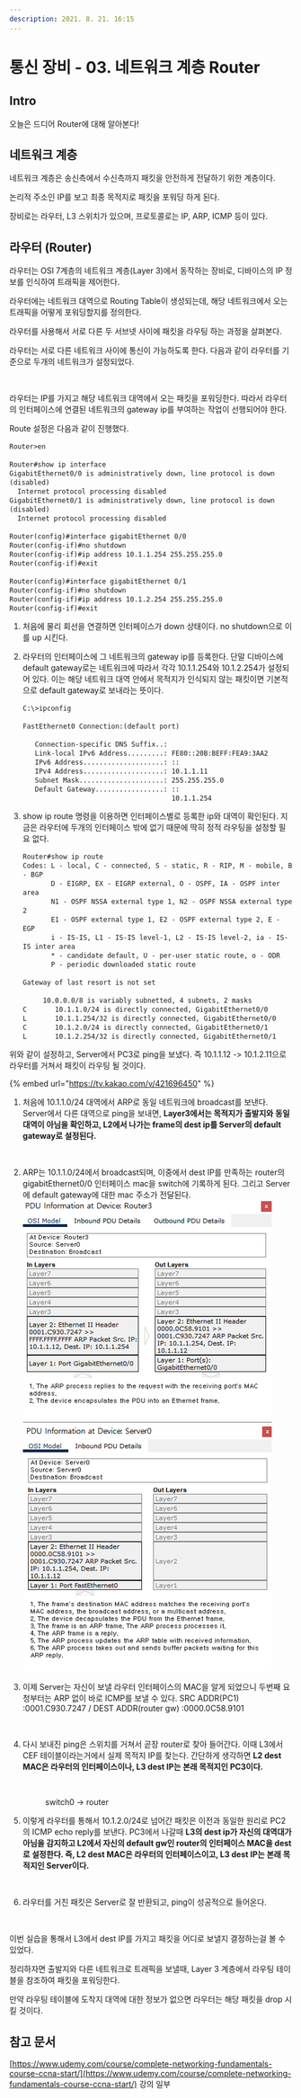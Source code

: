```yaml
---
description: 2021. 8. 21. 16:15
---
```


# 통신 장비 - 03. 네트워크 계층 Router

## Intro

오늘은 드디어 Router에 대해 알아본다!



## 네트워크 계층

네트워크 계층은 송신측에서 수신측까지 패킷을 안전하게 전달하기 위한 계층이다.&#x20;

논리적 주소인 IP를 보고 최종 목적지로 패킷을 포워딩 하게 된다.&#x20;

장비로는 라우터, L3 스위치가 있으며, 프로토콜로는 IP, ARP, ICMP 등이 있다.&#x20;



## 라우터 (Router)

라우터는 OSI 7계층의 네트워크 계층(Layer 3)에서 동작하는 장비로, 디바이스의 IP 정보를 인식하여 트래픽을 제어한다.

라우터에는 네트워크 대역으로 Routing Table이 생성되는데, 해당 네트워크에서 오는 트래픽을 어떻게 포워딩할지를 정의한다.



라우터를 사용해서 서로 다른 두 서브넷 사이에 패킷을 라우팅 하는 과정을 살펴본다.

라우터는 서로 다른 네트워크 사이에 통신이 가능하도록 한다. 다음과 같이 라우터를 기준으로 두개의 네트워크가 설정되었다.

<figure><img src="https://blog.kakaocdn.net/dn/lNGa2/btrcMGQHk5x/VCLUgcws09MbsX3TqRAmIk/img.png" alt=""><figcaption></figcaption></figure>

라우터는 IP를 가지고 해당 네트워크 대역에서 오는 패킷을 포워딩한다. 따라서 라우터의 인터페이스에 연결된 네트워크의 gateway ip를 부여하는 작업이 선행되어야 한다.&#x20;

Route 설정은 다음과 같이 진행했다.&#x20;

```
Router>en

Router#show ip interface 
GigabitEthernet0/0 is administratively down, line protocol is down (disabled)
  Internet protocol processing disabled
GigabitEthernet0/1 is administratively down, line protocol is down (disabled)
  Internet protocol processing disabled
  
Router(config)#interface gigabitEthernet 0/0
Router(config-if)#no shutdown 
Router(config-if)#ip address 10.1.1.254 255.255.255.0
Router(config-if)#exit

Router(config)#interface gigabitEthernet 0/1
Router(config-if)#no shutdown
Router(config-if)#ip address 10.1.2.254 255.255.255.0
Router(config-if)#exit
```

1. 처음에 물리 회선을 연결하면 인터페이스가 down 상태이다. no shutdown으로 이를 up 시킨다.
2.  라우터의 인터페이스에 그 네트워크의 gateway ip를 등록한다. 단말 디바이스에 default gateway로는 네트워크에 따라서 각각 10.1.1.254와 10.1.2.254가 설정되어 있다. 이는 해당 네트워크 대역 안에서 목적지가 인식되지 않는 패킷이면 기본적으로 default gateway로 보내라는 뜻이다.

    ```
    C:\>ipconfig

    FastEthernet0 Connection:(default port)

       Connection-specific DNS Suffix..: 
       Link-local IPv6 Address.........: FE80::20B:BEFF:FEA9:3AA2
       IPv6 Address....................: ::
       IPv4 Address....................: 10.1.1.11
       Subnet Mask.....................: 255.255.255.0
       Default Gateway.................: ::
                                         10.1.1.254​
    ```
3.  show ip route 명령을 이용하면 인터페이스별로 등록한 ip와 대역이 확인된다. 지금은 라우터에 두개의 인터페이스 밖에 없기 때문에 딱히 정적 라우팅을 설정할 필요 없다.

    ```
    Router#show ip route
    Codes: L - local, C - connected, S - static, R - RIP, M - mobile, B - BGP
           D - EIGRP, EX - EIGRP external, O - OSPF, IA - OSPF inter area
           N1 - OSPF NSSA external type 1, N2 - OSPF NSSA external type 2
           E1 - OSPF external type 1, E2 - OSPF external type 2, E - EGP
           i - IS-IS, L1 - IS-IS level-1, L2 - IS-IS level-2, ia - IS-IS inter area
           * - candidate default, U - per-user static route, o - ODR
           P - periodic downloaded static route

    Gateway of last resort is not set

         10.0.0.0/8 is variably subnetted, 4 subnets, 2 masks
    C       10.1.1.0/24 is directly connected, GigabitEthernet0/0
    L       10.1.1.254/32 is directly connected, GigabitEthernet0/0
    C       10.1.2.0/24 is directly connected, GigabitEthernet0/1
    L       10.1.2.254/32 is directly connected, GigabitEthernet0/1​
    ```

위와 같이 설정하고, Server에서 PC3로 ping을 보냈다. 즉 10.1.1.12 -> 10.1.2.11으로 라우터를 거쳐서 패킷이 라우팅 될 것이다.&#x20;

{% embed url="https://tv.kakao.com/v/421696450" %}

1.  처음에 10.1.1.0/24 대역에서 ARP로 동일 네트워크에 broadcast를 보낸다. Server에서 다른 대역으로 ping을 보내면, **Layer3에서는 목적지가 출발지와 동일 대역이 아님을 확인하고, L2에서 나가는 frame의 dest ip를 Server의 default gateway로 설정된다.**

    <figure><img src="https://blog.kakaocdn.net/dn/puv3Q/btrcLBCcXxf/4DYM31tumYtdMb8mrCXa41/img.png" alt=""><figcaption></figcaption></figure>
2. ARP는 10.1.1.0/24에서 broadcast되며, 이중에서 dest IP를 만족하는 router의 gigabitEthernet0/0 인터페이스 mac을 switch에 기록하게 된다. 그리고 Server에 default gateway에 대한 mac 주소가 전달된다.\
   ![](<../../.gitbook/assets/image (5).png>)![](<../../.gitbook/assets/image (4).png>)
3.  이제 Server는 자신이 보낼 라우터 인터페이스의 MAC을 알게 되었으니 두번째 요청부터는 ARP 없이 바로 ICMP를 보낼 수 있다. SRC ADDR(PC1) :0001.C930.7247 / DEST ADDR(router gw) :0000.0C58.9101&#x20;

    <figure><img src="https://blog.kakaocdn.net/dn/Cjd36/btrcQgbZiDD/zCIzYPnKJTOXtkzACMLPK1/img.png" alt=""><figcaption></figcaption></figure>
4.  &#x20;다시 보내진 ping은 스위치를 거쳐서 곧장 router로 찾아 들어간다. 이때 L3에서 CEF 테이블이라는거에서 실제 목적지 IP를 찾는다. 간단하게 생각하면 **L2 dest MAC은 라우터의 인터페이스이나, L3 dest IP는 본래 목적지인 PC3이다.**&#x20;

    <figure><img src="https://blog.kakaocdn.net/dn/QdIeq/btrcOOmv7Aw/sySFkHiq6v35fmcZieCck1/img.png" alt=""><figcaption><p>switch0 -> router</p></figcaption></figure>
5.  &#x20;이렇게 라우터를 통해서 10.1.2.0/24로 넘어간 패킷은 이전과 동일한 원리로 PC2의 ICMP echo reply를 보낸다. PC3에서 나갈때 **L3의 dest ip가 자신의 대역대가 아님을 감지하고 L2에서 자신의 default gw인 router의 인터페이스 MAC을 dest로 설정한다. 즉, L2 dest MAC은 라우터의 인터페이스이고, L3 dest IP는 본래 목적지인 Server이다.**

    <figure><img src="https://blog.kakaocdn.net/dn/bhVhfu/btrcM1Arjid/CyGTxajVtvAzKCeU0uBf8K/img.png" alt=""><figcaption></figcaption></figure>
6.  라우터를 거친 패킷은 Server로 잘 반환되고, ping이 성공적으로 들어온다.

    <figure><img src="https://blog.kakaocdn.net/dn/b1xM3M/btrcLB93XUq/cCPWrM3Ky3Soc3b05q4nWK/img.png" alt=""><figcaption></figcaption></figure>

이번 실습을 통해서 L3에서 dest IP를 가지고 패킷을 어디로 보낼지 결정하는걸 볼 수 있었다.



정리하자면 출발지와 다른 네트워크로 트래픽을 보낼때, Layer 3 계층에서 라우팅 테이블을 참조하여 패킷을 포워딩한다.&#x20;

만약 라우팅 테이블에 도착지 대역에 대한 정보가 없으면 라우터는 해당 패킷을 drop 시킬 것이다.&#x20;



## 참고 문서

[https://www.udemy.com/course/complete-networking-fundamentals-course-ccna-start/](https://www.udemy.com/course/complete-networking-fundamentals-course-ccna-start/) 강의 일부

